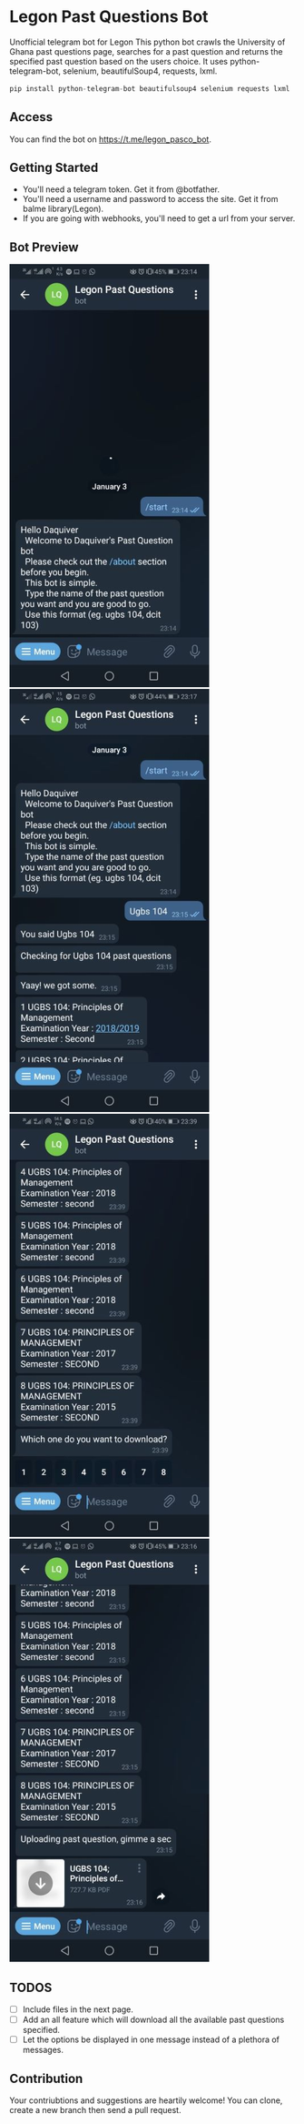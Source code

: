# Legon Past Questions Bot

Unofficial telegram bot for Legon
This python bot crawls the University of Ghana past questions page, searches for a past question and returns the specified past question based on the users choice. It uses python-telegram-bot, selenium, beautifulSoup4, requests, lxml.
```python
pip install python-telegram-bot beautifulsoup4 selenium requests lxml
```

## Access

You can find the bot on https://t.me/legon_pasco_bot.

## Getting Started

* You'll need a telegram token. Get it from @botfather.
* You'll need a username and password to access the site. Get it from balme library(Legon).
* If you are going with webhooks, you'll need to get a url from your server.

## Bot Preview
![image1](images/1.jpg)
![image2](images/2.jpg)
![image3](images/3.jpg)
![image4](images/4.jpg)

## TODOS

- [ ] Include files in the next page.
- [ ] Add an all feature which will download all the available past questions specified.
- [ ] Let the options be displayed in one message instead of a plethora of messages.

## Contribution
Your contriubtions and suggestions are heartily welcome!
You can clone, create a new branch then send a pull request. 